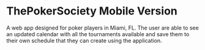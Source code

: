 # ThePokerSociety Mobile Version

A web app designed for poker players in Miami, FL. The user are able to see an updated calendar with all the tournaments available and save them to their own schedule that they can create using the application.

